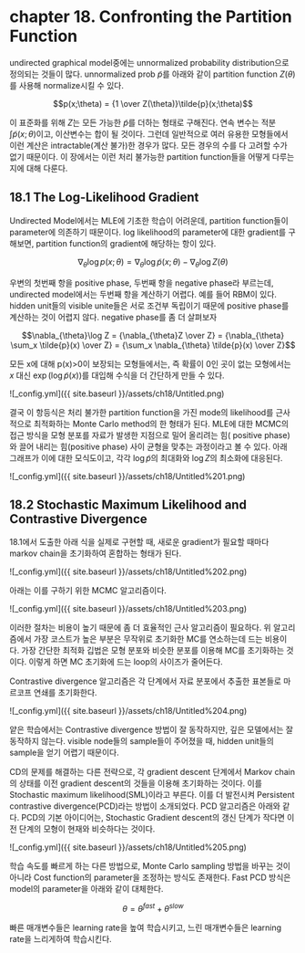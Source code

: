 # chapter 18. Confronting the Partition Function

undirected graphical model중에는 unnormalized probability distribution으로 정의되는 것들이 많다. unnormalized prob $\tilde{p}$를 아래와 같이 partition function $Z(\theta)$를 사용해 normalize시킬 수 있다. 

$$p(x;\theta) = {1 \over Z(\theta)}\tilde{p}(x;\theta)$$

이 표준화를 위해 $Z$는 모든 가능한 $\tilde{p}$를 더하는 형태로 구해진다. 연속 변수는 적분 $\int \tilde{p}(x;\theta)$이고, 이산변수는 합이 될 것이다. 그런데 일반적으로 여러 유용한 모형들에서 이런 계산은 intractable(계산 불가)한 경우가 많다. 모든 경우의 수를 다 고려할 수가 없기 때문이다. 이 장에서는 이런 처리 불가능한 partition function들을 어떻게 다루는지에 대해 다룬다. 

## 18.1 The Log-Likelihood Gradient

Undirected Model에서는 MLE에 기초한 학습이 어려운데, partition function들이 parameter에 의존하기 때문이다. log likelihood의 parameter에 대한 gradient를 구해보면, partition function의 gradient에 해당하는 항이 있다. 

$$\nabla_{\theta}\log p(x;\theta) = \nabla_{\theta}\log \tilde{p}(x;\theta) - \nabla_{\theta}\log Z(\theta)$$

우변의 첫번째 항을 positive phase, 두번째 항을 negative phase라 부르는데, undirected model에서는 두번째 항을 계산하기 어렵다. 예를 들어 RBM이 있다. hidden unit들의 visible unite들은 서로 조건부 독립이기 때문에 positive phase를 계산하는 것이 어렵지 않다. negative phase를 좀 더 살펴보자

$$\nabla_{\theta}\log Z = {\nabla_{\theta}Z \over Z} = {\nabla_{\theta} \sum_x \tilde{p}(x) \over Z} = {\sum_x \nabla_{\theta} \tilde{p}(x) \over Z}$$

모든 x에 대해 p(x)>0이 보장되는 모형들에서는, 즉 확률이 0인 곳이 없는 모형에서는 $x$ 대신 $\exp ( \log \tilde{p}(x))$를 대입해 수식을 더 간단하게 만들 수 있다. 

![_config.yml]({{ site.baseurl }}/assets/ch18/Untitled.png)

결국 이 항등식은 처리 불가한 partition function을 가진 mode의 likelihood를 근사적으로 최적화하는 Monte Carlo method의 한 형태가 된다. MLE에 대한 MCMC의 접근 방식을 모형 분포를 자료가 발생한 지점으로 밀어 올리려는 힘( positive phase)와 끌어 내리는 힘(positive phase) 사이 균형을 맞추는 과정이라고 볼 수 있다. 아래 그래프가 이에 대한 모식도이고, 각각 $\log \tilde{p}$의 최대화와 $\log Z$의 최소화에 대응된다. 

![_config.yml]({{ site.baseurl }}/assets/ch18/Untitled%201.png)

## 18.2 Stochastic Maximum Likelihood and Contrastive Divergence

18.1에서 도출한 아래 식을 실제로 구현할 때, 새로운 gradient가 필요할 때마다 markov chain을 초기화하여 혼합하는 형태가 된다. 

![_config.yml]({{ site.baseurl }}/assets/ch18/Untitled%202.png)

아래는 이를 구하기 위한 MCMC 알고리즘이다. 

![_config.yml]({{ site.baseurl }}/assets/ch18/Untitled%203.png)

이러한 절차는 비용이 높기 때문에 좀 더 효율적인 근사 알고리즘이 필요하다. 위 알고리즘에서 가장 코스트가 높은 부분은 무작위로 초기화한 MC를 연소하는데 드는 비용이다. 가장 간단한 최적화 깁법은 모형 분포와 비슷한 분포를 이용해 MC를 초기화하는 것이다. 이렇게 하면 MC 초기화에 드는 loop의 사이즈가 줄어든다. 

Contrastive divergence 알고리즘은 각 단계에서 자료 분포에서 추출한 표본들로 마르코프 연쇄를 초기화한다. 

![_config.yml]({{ site.baseurl }}/assets/ch18/Untitled%204.png)

얕은 학습에서는 Contrastive divergence 방법이 잘 동작하지만, 깊은 모델에서는 잘 동작하지 않는다. visible node들의 sample들이 주어졌을 때, hidden unit들의 sample을 얻기 어렵기 때문이다. 

CD의 문제를 해결하는 다른 전략으로, 각 gradient descent 단계에서 Markov chain의 상태를 이전 gradient descent의 것들을 이용해 초기화하는 것이다. 이를 Stochastic maximum likelihood(SML)이라고 부른다. 이를 더 발전시켜 Persistent contrastive divergence(PCD)라는 방법이 소개되었다. PCD 알고리즘은 아래와 같다. PCD의 기본 아이디어는, Stochastic Gradient descent의 갱신 단계가 작다면 이전 단계의 모형이 현재와 비슷하다는 것이다. 

![_config.yml]({{ site.baseurl }}/assets/ch18/Untitled%205.png)

학습 속도를 빠르게 하는 다른 방법으로, Monte Carlo sampling 방법을 바꾸는 것이 아니라 Cost function의 parameter을 조정하는 방식도 존재한다. Fast PCD 방식은 model의 parameter을 아래와 같이 대체한다. 

$$\theta = \theta^{fast} + \theta^{slow}$$

빠른 매개변수들은 learning rate을 높여 학습시키고, 느린 매개변수들은 learning rate을 느리게하여 학습시킨다.
